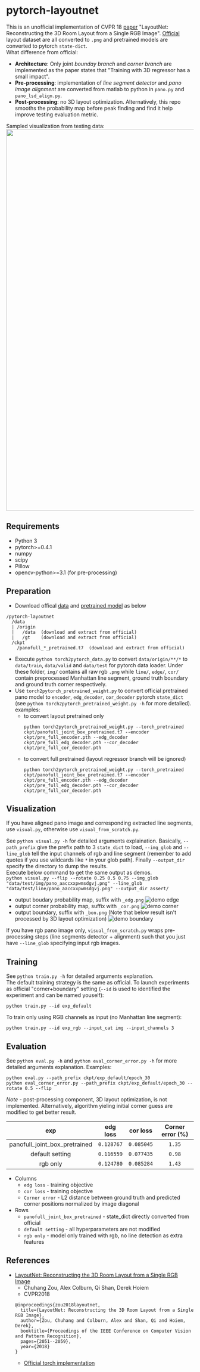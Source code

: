 # pytorch-layoutnet
This is an unofficial implementation of CVPR 18 [paper](https://arxiv.org/abs/1803.08999)  "LayoutNet: Reconstructing the 3D Room Layout from a Single RGB Image". [Official](https://github.com/zouchuhang/LayoutNet) layout dataset are all converted to `.png` and pretrained models are converted to pytorch `state-dict`.  
What difference from official:
- **Architecture**: Only joint *bounday branch* and *corner branch* are implemented as the paper states that "Training with 3D regressor has a small impact".
- **Pre-processing**: implementation of *line segment detector* and *pano image alignment* are converted from matlab to python in `pano.py` and `pano_lsd_align.py`.
- **Post-processing**: no 3D layout optimization. Alternatively, this repo smooths the probability map before peak finding and find it help improve testing evaluation metric.

Sampled visualization from testing data:
<img src="https://raw.githubusercontent.com/sunset1995/pytorch-layoutnet/master/assert/demo.png" width="1024">

## Requirements
- Python 3
- pytorch>=0.4.1
- numpy
- scipy
- Pillow
- opencv-python>=3.1 (for pre-processing)

## Preparation
- Download offical [data](https://github.com/zouchuhang/LayoutNet#data) and [pretrained model](https://github.com/zouchuhang/LayoutNet#pretrained-model) as below
```
/pytorch-layoutnet 
  /data
  | /origin
  |   /data  (download and extract from official)
  |   /gt    (download and extract from official)
  /ckpt
    /panofull_*_pretrained.t7  (download and extract from official)
```
- Execute `python torch2pytorch_data.py` to convert `data/origin/**/*` to `data/train`, `data/valid` and `data/test` for pytorch data loader. Under these folder, `img/` contains all raw rgb `.png` while `line/`, `edge/`, `cor/` contain preprocessed Manhattan line segment, ground truth boundary and ground truth corner respectively.
- Use `torch2pytorch_pretrained_weight.py` to convert official pretrained pano model to `encoder`, `edg_decoder`, `cor_decoder` pytorch `state_dict` (see `python torch2pytorch_pretrained_weight.py -h` for more detailed). examples:
  - to convert layout pretrained only
    ```
    python torch2pytorch_pretrained_weight.py --torch_pretrained ckpt/panofull_joint_box_pretrained.t7 --encoder ckpt/pre_full_encoder.pth --edg_decoder ckpt/pre_full_edg_decoder.pth --cor_decoder ckpt/pre_full_cor_decoder.pth
    ```
  - to convert full pretrained (layout regressor branch  will be ignored)
    ```
    python torch2pytorch_pretrained_weight.py --torch_pretrained ckpt/panofull_joint_box_pretrained.t7 --encoder ckpt/pre_full_encoder.pth --edg_decoder ckpt/pre_full_edg_decoder.pth --cor_decoder ckpt/pre_full_cor_decoder.pth
    ```

## Visualization
If you have aligned pano image and corresponding extracted line segments, use `visual.py`, otherwise use `visual_from_scratch.py`.

See `python visual.py -h` for detailed arguments explaination. Basically, `--path_prefix` give the prefix path to 3 `state_dict` to load, `--img_glob` and `--line_glob` tell the input channels of rgb and line segment (remember to add quotes if you use wildcards like `*` in your glob path). Finally `--output_dir` specify the directory to dump the results.  
Execute below command to get the same output as demos.  
```python visual.py --flip --rotate 0.25 0.5 0.75 --img_glob "data/test/img/pano_aaccxxpwmsdgvj.png" --line_glob "data/test/line/pano_aaccxxpwmsdgvj.png" --output_dir assert/```
- output boudary probability map, suffix with `_edg.png`
  ![demo edge](assert/pano_aaccxxpwmsdgvj_edg.png)
- output corner probability map, suffix with `_cor.png`
  ![demo corner](assert/pano_aaccxxpwmsdgvj_cor.png)
- output boundary, suffix with `_bon.png` (Note that below result isn't processed by 3D layout optimization)
  ![demo boundary](assert/pano_aaccxxpwmsdgvj_bon.png)
  
If you have rgb pano image only, `visual_from_scratch.py` wraps pre-processing steps (line segments detector + alignment) such that you just have `--line_glob` specifying input rgb images.

## Training
See `python train.py -h` for detailed arguments explanation.  
The default training strategy is the same as official. To launch experiments as official "corner+boundary" setting (`--id` is used to identified the experiment and can be named youself):
```
python train.py --id exp_default
```
To train only using RGB channels as input (no Manhattan line segment):  
```
python train.py --id exp_rgb --input_cat img --input_channels 3
```

## Evaluation
See `python eval.py -h` and `python eval_corner_error.py -h` for more detailed arguments explanation. Examples:  
```
python eval.py --path_prefix ckpt/exp_default/epoch_30
python eval_corner_error.py --path_prefix ckpt/exp_default/epoch_30 --rotate 0.5 --flip
```
*Note* - post-processing component, 3D layout optimization, is not implemented. Alternatively, algorithm yieling initial corner guess are modified to get better result.  

| exp | edg loss | cor loss | Corner error (%) |
| :-: | :------: | :------: | :--------------: |
| panofull_joint_box_pretrained | `0.128767` | `0.085045` | `1.35` | 
| default setting               | `0.116559` | `0.077435` | `0.98` |
| rgb  only                     | `0.124780` | `0.085284` | `1.43` |

- Columns
  - `edg loss` - training objective
  - `cor loss` - training objective
  - `Corner error` - L2 distance between ground truth and predicted corner positions normalized by image diagonal
- Rows
  - `panofull_joint_box_pretrained` - state_dict directly converted from official
  - `default setting` - all hyperparameters are not modified
  - `rgb only` - model only trained with rgb, no line detection as extra features


## References
- [LayoutNet: Reconstructing the 3D Room Layout from a Single RGB Image](https://arxiv.org/abs/1803.08999)
  - Chuhang Zou, Alex Colburn, Qi Shan, Derek Hoiem
  - CVPR2018
  ```
  @inproceedings{zou2018layoutnet,
    title={LayoutNet: Reconstructing the 3D Room Layout from a Single RGB Image},
    author={Zou, Chuhang and Colburn, Alex and Shan, Qi and Hoiem, Derek},
    booktitle={Proceedings of the IEEE Conference on Computer Vision and Pattern Recognition},
    pages={2051--2059},
    year={2018}
  }
  ```
  - [Official torch implementation](https://github.com/zouchuhang/LayoutNet)
